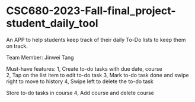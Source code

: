 # CSC680-2023-Fall-final_project-student_daily_tool

An APP to help students keep track of their daily To-Do lists to keep them on track.

Team Member: Jinwei Tang

Must-have features:
1, Create to-do tasks with due date, course  
2, Tap on the list item to edit to-do task
3, Mark to-do task done and swipe right to move to history
4, Swipe left to delete the to-do task


Store to-do tasks in course
4, Add course and delete course
